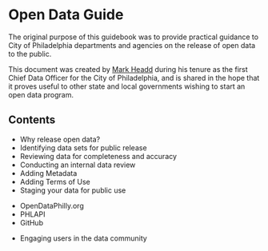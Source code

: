 # Open Data Guide

The original purpose of this guidebook was to provide practical guidance to City of Philadelphia departments and agencies on the release of open data to the public. 

This document was created by [Mark Headd](http://civic.io/about/) during his tenure as the first Chief Data Officer for the City of Philadelphia, and is shared in the hope that it proves useful to other state and local governments wishing to start an open data program. 

## Contents

* Why release open data?
* Identifying data sets for public release
* Reviewing data for completeness and accuracy
* Conducting an internal data review
* Adding Metadata
* Adding Terms of Use
* Staging your data for public use
 - OpenDataPhilly.org
 - PHLAPI
 - GitHub
* Engaging users in the data community